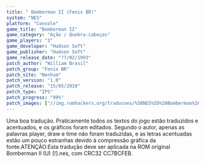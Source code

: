 ```yaml
---
title: " Bomberman II (Fenix BR)"
system: "NES"
platform: "Console"
game_title: "Bomberman II"
game_category: "Ação / Quebra-cabeças"
game_players: "3"
game_developer: "Hudson Soft"
game_publisher: "Hudson Soft"
game_release_date: "??/02/1993"
patch_author: "William Brasil"
patch_group: "Fenix BR"
patch_site: "Nenhum"
patch_version: "1.0"
patch_release: "15/05/2010"
patch_type: "IPS"
patch_progress: "99%"
patch_images: ["//img.romhackers.org/traducoes/%5BNES%5D%20Bomberman%20II%20-%20Fenix%20BR%20-%201.png","//img.romhackers.org/traducoes/%5BNES%5D%20Bomberman%20II%20-%20Fenix%20BR%20-%202.png","//img.romhackers.org/traducoes/%5BNES%5D%20Bomberman%20II%20-%20Fenix%20BR%20-%203.png"]
---
```

Uma boa tradução. Praticamente todos os textos do jogo estão traduzidos e acentuados, e os gráficos foram editados. Segundo o autor, apenas as palavras player, draw e time não foram traduzidas, e as letras acentuadas estão um pouco estranhas devido à compressão gráfica da fonte.ATENÇÃO:Esta tradução deve ser aplicada na ROM original Bomberman II (U) [!].nes, com CRC32 CC7BCFEB.